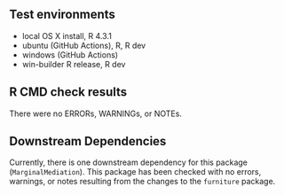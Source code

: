 ## Test environments
* local OS X install, R 4.3.1
* ubuntu (GitHub Actions), R, R dev
* windows (GitHub Actions)
* win-builder R release, R dev

## R CMD check results
There were no ERRORs, WARNINGs, or NOTEs.

## Downstream Dependencies
Currently, there is one downstream dependency for this package
(`MarginalMediation`). This package has been checked with no errors,
warnings, or notes resulting from the changes to the `furniture` package.

